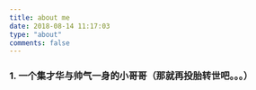 ```yaml
---
title: about me
date: 2018-08-14 11:17:03
type: "about"
comments: false
---
```



### 1. 一个集才华与帅气一身的小哥哥（那就再投胎转世吧。。。）
